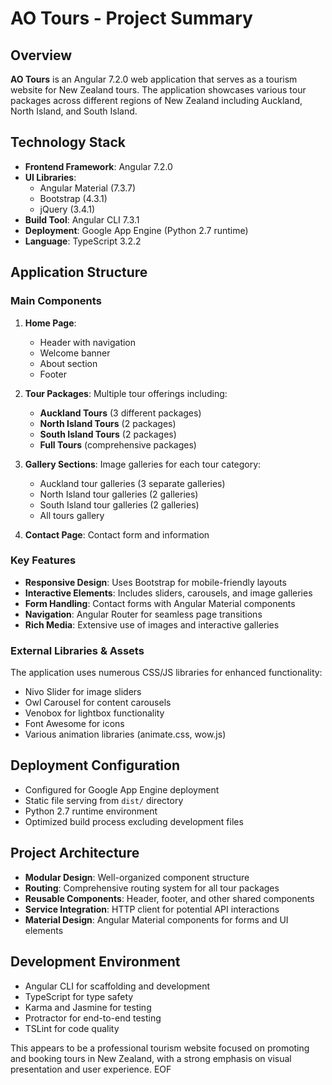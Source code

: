 # AO Tours - Project Summary
## Overview
**AO Tours** is an Angular 7.2.0 web application that serves as a tourism website for New Zealand tours. The application showcases various tour packages across different regions of New Zealand including Auckland, North Island, and South Island.

## Technology Stack
- **Frontend Framework**: Angular 7.2.0
- **UI Libraries**: 
  - Angular Material (7.3.7)
  - Bootstrap (4.3.1)
  - jQuery (3.4.1)
- **Build Tool**: Angular CLI 7.3.1
- **Deployment**: Google App Engine (Python 2.7 runtime)
- **Language**: TypeScript 3.2.2

## Application Structure

### Main Components
1. **Home Page**: 
   - Header with navigation
   - Welcome banner
   - About section
   - Footer

2. **Tour Packages**: Multiple tour offerings including:
   - **Auckland Tours** (3 different packages)
   - **North Island Tours** (2 packages)
   - **South Island Tours** (2 packages)
   - **Full Tours** (comprehensive packages)

3. **Gallery Sections**: Image galleries for each tour category:
   - Auckland tour galleries (3 separate galleries)
   - North Island tour galleries (2 galleries)
   - South Island tour galleries (2 galleries)
   - All tours gallery

4. **Contact Page**: Contact form and information

### Key Features
- **Responsive Design**: Uses Bootstrap for mobile-friendly layouts
- **Interactive Elements**: Includes sliders, carousels, and image galleries
- **Form Handling**: Contact forms with Angular Material components
- **Navigation**: Angular Router for seamless page transitions
- **Rich Media**: Extensive use of images and interactive galleries

### External Libraries & Assets
The application uses numerous CSS/JS libraries for enhanced functionality:
- Nivo Slider for image sliders
- Owl Carousel for content carousels
- Venobox for lightbox functionality
- Font Awesome for icons
- Various animation libraries (animate.css, wow.js)

## Deployment Configuration
- Configured for Google App Engine deployment
- Static file serving from `dist/` directory
- Python 2.7 runtime environment
- Optimized build process excluding development files

## Project Architecture
- **Modular Design**: Well-organized component structure
- **Routing**: Comprehensive routing system for all tour packages
- **Reusable Components**: Header, footer, and other shared components
- **Service Integration**: HTTP client for potential API interactions
- **Material Design**: Angular Material components for forms and UI elements

## Development Environment
- Angular CLI for scaffolding and development
- TypeScript for type safety
- Karma and Jasmine for testing
- Protractor for end-to-end testing
- TSLint for code quality

This appears to be a professional tourism website focused on promoting and booking tours in New Zealand, with a strong emphasis on visual presentation and user experience.
EOF

